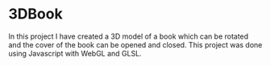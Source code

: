 # 3DBook
 In this project I have created a 3D model of a book which can be rotated and the cover of the book can be opened and closed. This project was done using Javascript with WebGL and GLSL.
